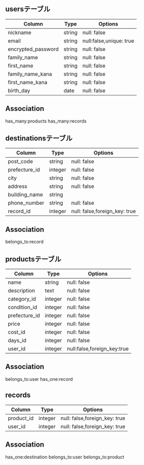 ## usersテーブル

|Column            |Type   |Options                |
|------------------|-------|-----------------------|
|nickname          |string |null: false            |
|email             |string |null:false,unique: true|
|encrypted_password|string |null: false            |
|family_name       |string |null: false            |
|first_name        |string |null: false            |
|family_name_kana  |string |null: false            |
|first_name_kana   |string |null: false            |
|birth_day         |date   |null: false            |

## Association

has_many:products
has_many:records


## destinationsテーブル

|Column       |Type   |Options                      |
|-------------|-------|-----------------------------|
|post_code    |string |null: false                  |
|prefecture_id|integer|null: false                  |
|city         |string |null: false                  |
|address      |string |null: false                  |
|building_name|string |                             |
|phone_number |string |null: false                  |
|record_id    |integer|null: false,foreign_key: true|


## Association

belongs_to:record


## productsテーブル

|Column       |Type      |Options                    |
|-------------|----------|---------------------------|
|name         |string    |null: false                |
|description  |text      |null: false                |
|category_id  |integer   |null: false                |
|condition_id |integer   |null: false                |
|prefecture_id|integer   |null: false                |
|price        |integer   |null: false                |
|cost_id      |integer   |null: false                |
|days_id      |integer   |null: false                |
|user_id      |integer   |null:false,foreign_key:true|

## Association

belongs_to:user
has_one:record

## records
|Column     |Type    |Options                      |
|-----------|--------|-----------------------------|
|product_id |integer |null: false,foreign_key: true|
|user_id    |integer |null: false,foreign_key: true|

## Association

has_one:destination
belongs_to:user
belongs_to:product
